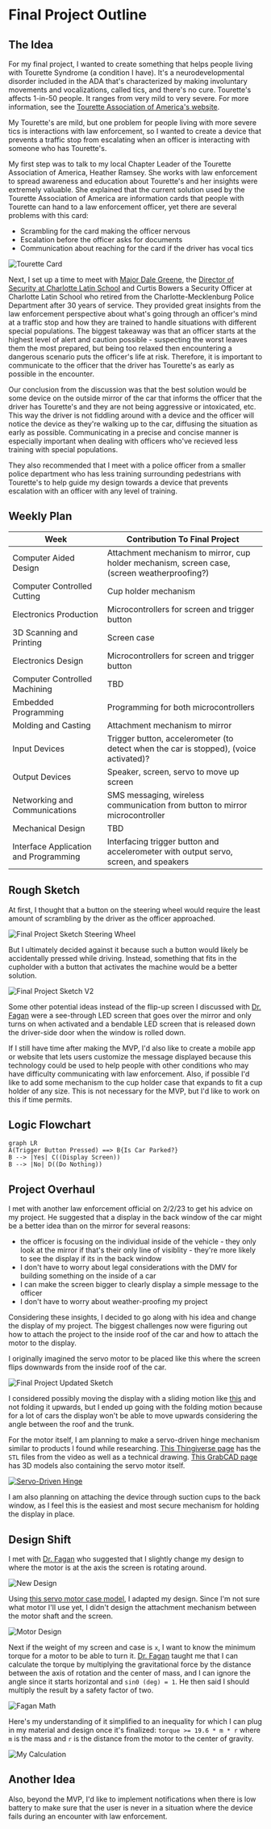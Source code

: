 # Final Project Outline

## The Idea

For my final project, I wanted to create something that helps people living with Tourette Syndrome (a condition I have). It's a neurodevelopmental disorder included in the ADA that's characterized by making involuntary movements and vocalizations, called tics, and there's no cure. Tourette's affects 1-in-50 people. It ranges from very mild to very severe. For more information, see the [Tourette Association of America's website](https://tourette.org/).

My Tourette's are mild, but one problem for people living with more severe tics is interactions with law enforcement, so I wanted to create a device that prevents a traffic stop from escalating when an officer is interacting with someone who has Tourette's.

My first step was to talk to my local Chapter Leader of the Tourette Association of America, Heather Ramsey. She works with law enforcement to spread awareness and education about Tourette's and her insights were extremely valuable. She explained that the current solution used by the Tourette Association of America are information cards that people with Tourette can hand to a law enforcement officer, yet there are several problems with this card:

- Scrambling for the card making the officer nervous
- Escalation before the officer asks for documents
- Communication about reaching for the card if the driver has vocal tics

![Tourette Card](../../assets/images/stem/disability-forewarning-system/tourette-card.jpg)

Next, I set up a time to meet with [Major Dale Greene](https://www.linkedin.com/in/dale-greene-6501266b), the [Director of Security at Charlotte Latin School](https://www.charlottelatin.org/programs/safety) and Curtis Bowers a Security Officer at Charlotte Latin School who retired from the Charlotte-Mecklenburg Police Department after 30 years of service. They provided great insights from the law enforcement perspective about what's going through an officer's mind at a traffic stop and how they are trained to handle situations with different special populations. The biggest takeaway was that an officer starts at the highest level of alert and caution possible - suspecting the worst leaves them the most prepared, but being too relaxed then encountering a dangerous scenario puts the officer's life at risk. Therefore, it is important to communicate to the officer that the driver has Tourette's as early as possible in the encounter.

Our conclusion from the discussion was that the best solution would be some device on the outside mirror of the car that informs the officer that the driver has Tourette's and they are not being aggressive or intoxicated, etc. This way the driver is not fiddling around with a device and the officer will notice the device as they're walking up to the car, diffusing the situation as early as possible. Communicating in a precise and concise manner is especially important when dealing with officers who've recieved less training with special populations.

They also recommended that I meet with a police officer from a smaller police department who has less training surrounding pedestrians with Tourette's to help guide my design towards a device that prevents escalation with an officer with any level of training.

## Weekly Plan

|Week|Contribution To Final Project|
|---|---|
|Computer Aided Design|Attachment mechanism to mirror, cup holder mechanism, screen case, (screen weatherproofing?)|
|Computer Controlled Cutting|Cup holder mechanism|
|Electronics Production|Microcontrollers for screen and trigger button|
|3D Scanning and Printing|Screen case|
|Electronics Design|Microcontrollers for screen and trigger button|
|Computer Controlled Machining|TBD|
|Embedded Programming|Programming for both microcontrollers|
|Molding and Casting|Attachment mechanism to mirror|
|Input Devices|Trigger button, accelerometer (to detect when the car is stopped), (voice activated)?|
|Output Devices|Speaker, screen, servo to move up screen|
|Networking and Communications|SMS messaging, wireless communication from button to mirror microcontroller|
|Mechanical Design|TBD|
|Interface Application and Programming|Interfacing trigger button and accelerometer with output servo, screen, and speakers|

## Rough Sketch

At first, I thought that a button on the steering wheel would require the least amount of scrambling by the driver as the officer approached.

![Final Project Sketch Steering Wheel](../../assets/images/stem/disability-forewarning-system/final-project-sketch.jpg)

But I ultimately decided against it because such a button would likely be accidentally pressed while driving. Instead, something that fits in the cupholder with a button that activates the machine would be a better solution.

![Final Project Sketch V2](../../assets/images/stem/disability-forewarning-system/final-project-sketch-v2.jpg)

Some other potential ideas instead of the flip-up screen I discussed with [Dr. Fagan](https://mees.charlotte.edu/directory/terence-j-fagan) were a see-through LED screen that goes over the mirror and only turns on when activated and a bendable LED screen that is released down the driver-side door when the window is rolled down.

If I still have time after making the MVP, I'd also like to create a mobile app or website that lets users customize the message displayed because this technology could be used to help people with other conditions who may have difficulty communicating with law enforcement. Also, if possible I'd like to add some mechanism to the cup holder case that expands to fit a cup holder of any size. This is not necessary for the MVP, but I'd like to work on this if time permits.

## Logic Flowchart

```mermaid
graph LR
A(Trigger Button Pressed) ==> B{Is Car Parked?}
B --> |Yes| C((Display Screen))
B --> |No| D((Do Nothing))
```

## Project Overhaul

I met with another law enforcement official on 2/2/23 to get his advice on my project. He suggested that a display in the back window of the car might be a better idea than on the mirror for several reasons:

- the officer is focusing on the individual inside of the vehicle - they only look at the mirror if that's their only line of visiblity - they're more likely to see the display if its in the back window
- I don't have to worry about legal considerations with the DMV for building something on the inside of a car
- I can make the screen bigger to clearly display a simple message to the officer
- I don't have to worry about weather-proofing my project

Considering these insights, I decided to go along with his idea and change the display of my project. The biggest challenges now were figuring out how to attach the project to the inside roof of the car and how to attach the motor to the display.

I originally imagined the servo motor to be placed like this where the screen flips downwards from the inside roof of the car.

![Final Project Updated Sketch](../../assets/images/stem/disability-forewarning-system/updated-final-project-sketch.jpg)

I considered possibly moving the display with a sliding motion like [this](https://www.youtube.com/watch?v=aXFCkfvWTHs) and not folding it upwards, but I ended up going with the folding motion because for a lot of cars the display won't be able to move upwards considering the angle between the roof and the trunk.

For the motor itself, I am planning to make a servo-driven hinge mechanism similar to products I found while researching. [This Thingiverse page](https://www.thingiverse.com/thing:1323380/files) has the `STL` files from the video as well as a technical drawing. [This GrabCAD page](https://grabcad.com/library/servo-based-hinge-1) has 3D models also containing the servo motor itself.

[![Servo-Driven Hinge](../../assets/images/stem/disability-forewarning-system/servo-driven-hinge-vid-thumbnail.jpg)](https://www.youtube.com/watch?v=e58yMo2MXdY)

I am also planning on attaching the device through suction cups to the back window, as I feel this is the easiest and most secure mechanism for holding the display in place.

## Design Shift

I met with [Dr. Fagan](https://mees.charlotte.edu/directory/terence-j-fagan) who suggested that I slightly change my design to where the motor is at the axis the screen is rotating around.

![New Design](../../assets/images/stem/disability-forewarning-system/motor-image.jpg)

Using [this servo motor case model](https://cults3d.com/en/orders/53123748), I adapted my design. Since I'm not sure what motor I'll use yet, I didn't design the attachment mechanism between the motor shaft and the screen.

![Motor Design](../../assets/images/stem/disability-forewarning-system/motor-design.jpg)

Next if the weight of my screen and case is `x`, I want to know the minimum torque for a motor to be able to turn it. [Dr. Fagan](https://mees.charlotte.edu/directory/terence-j-fagan) taught me that I can calculate the torque by multiplying the gravitational force by the distance between the axis of rotation and the center of mass, and I can ignore the angle since it starts horizontal and `sin0 (deg) = 1`. He then said I should multiply the result by a safety factor of two.

![Fagan Math](../../assets/images/stem/disability-forewarning-system/n-fagan-math.jpg)

Here's my understanding of it simplified to an inequality for which I can plug in my material and design once it's finalized: `torque >= 19.6 * m * r` where `m` is the mass and `r` is the distance from the motor to the center of gravity.

![My Calculation](../../assets/images/stem/disability-forewarning-system/o-t-calc.jpg)

## Another Idea

Also, beyond the MVP, I'd like to implement notifications when there is low battery to make sure that the user is never in a situation where the device fails during an encounter with law enforcement.